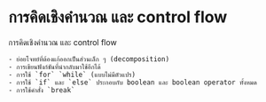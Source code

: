 # การคิดเชิงคำนวณ และ control flow

การคิดเชิงคำนวณ และ control flow

```{admonition} จุดมุ่งหมายของบทนี้
- ย่อยโจทย์ที่ต้องแก้ออกเป็นส่วนเล็ก ๆ (decomposition)
- การเขียนฟังก์ชันที่นำกลับมาใช้อีกได้ 
- การใช้ `for` `while` (แบบไม่มีตัวแปร)
- การใช้ `if` และ `else` ประกอบกับ boolean และ boolean operator ทั้งหมด 
- การใช้คำสั่ง `break`
```

```{tableofcontents}
```
